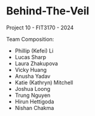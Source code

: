 # Behind-The-Veil

Project 10 - FIT3170 - 2024

Team Composition:

- Phillip (Kefei) Li
- Lucas Sharp
- Laura Zhakupova
- Vicky Huang
- Anusha Yadav
- Katie (Kathryn) Mitchell
- Joshua Loong
- Trung Nguyen
- Hirun Hettigoda
- Nishan Chakma
